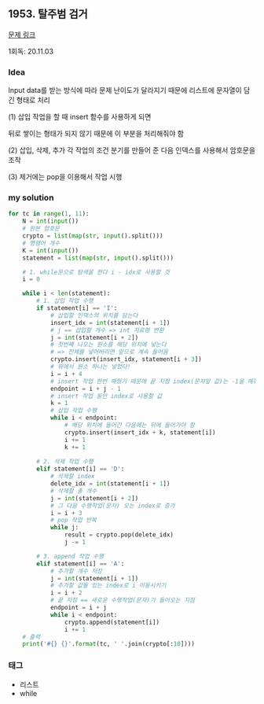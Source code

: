 ## 1953. 탈주범 검거

[문제 링크](https://swexpertacademy.com/main/code/problem/problemDetail.do?contestProbId=AV5PpLlKAQ4DFAUq)

1회독: 20.11.03



### Idea

Input data를 받는 방식에 따라 문제 난이도가 달라지기 때문에 리스트에 문자열이 담긴 형태로 처리 

(1) 삽입 작업을 할 때 insert 함수를 사용하게 되면 

뒤로 쌓이는 형태가 되지 않기 때문에 이 부분을 처리해줘야 함 

(2) 삽입, 삭제, 추가 각 작업의 조건 분기를 만들어 준 다음 인덱스를 사용해서 암호문을 조작 

(3) 제거에는 pop을 이용해서 작업 시행



### my solution

```python
for tc in range(1, 11):
    N = int(input())
    # 원본 암호문
    crypto = list(map(str, input().split()))
    # 명령어 개수
    K = int(input())
    statement = list(map(str, input().split()))

    # 1. while문으로 탐색을 한다 i - idx로 사용할 것
    i = 0

    while i < len(statement):
        # 1. 삽입 작업 수행
        if statement[i] == 'I':
            # 삽입할 인덱스의 위치를 담는다
            insert_idx = int(statement[i + 1])
            # j == 삽입할 개수 => int 자료형 변환
            j = int(statement[i + 2])
            # 첫번째 나오는 원소를 해당 위치에 넣는다 
            # => 전체를 넣어버리면 앞으로 계속 들어옴
            crypto.insert(insert_idx, statement[i + 3])
            # 위에서 원소 하나는 넣었다!
            i = i + 4
            # insert 작업 한번 해줬기 때문에 끝 지점 index(문자앞 값)는 -1을 해줘야 함
            endpoint = i + j - 1
            # insert 작업 동안 index로 사용할 값
            k = 1
            # 삽입 작업 수행
            while i < endpoint:
                # 해당 위치에 들어간 다음에는 뒤에 들어가야 함
                crypto.insert(insert_idx + k, statement[i])
                i += 1
                k += 1
                
        # 2. 삭제 작업 수행
        elif statement[i] == 'D':
            # 삭제할 index
            delete_idx = int(statement[i + 1])
            # 삭제할 총 개수
            j = int(statement[i + 2])
            # 그 다음 수행작업(문자) 오는 index로 증가
            i = i + 3
            # pop 작업 반복
            while j:
                result = crypto.pop(delete_idx)
                j -= 1

        # 3. append 작업 수행
        elif statement[i] == 'A':
            # 추가할 개수 저장
            j = int(statement[i + 1])
            # 추가할 값들 있는 index로 i 이동시키기
            i = i + 2
            # 끝 지점 == 새로운 수행작업(문자)가 들어오는 지점
            endpoint = i + j
            while i < endpoint:
                crypto.append(statement[i])
                i += 1
    # 출력
    print('#{} {}'.format(tc, ' '.join(crypto[:10])))
```



### 태그

- 리스트
- while